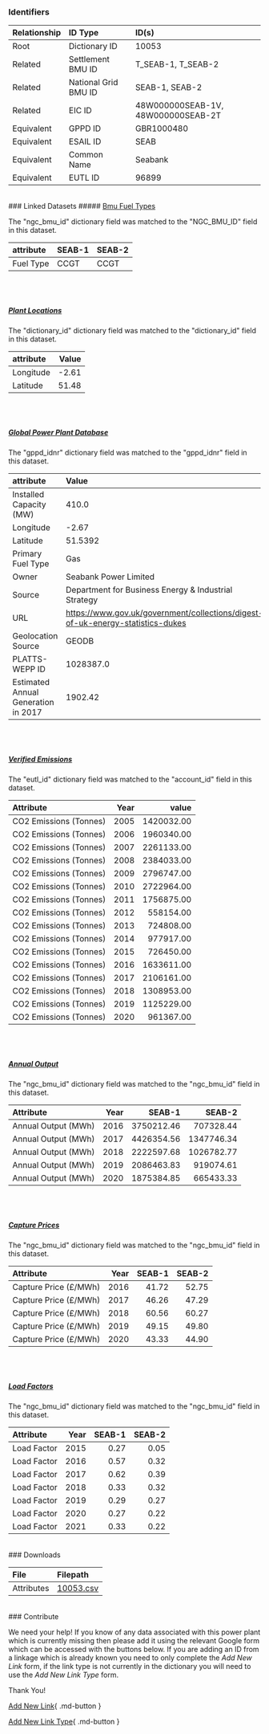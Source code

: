 ### Identifiers

| Relationship   | ID Type              | ID(s)                              |
|:---------------|:---------------------|:-----------------------------------|
| Root           | Dictionary ID        | 10053                              |
| Related        | Settlement BMU ID    | T_SEAB-1, T_SEAB-2                 |
| Related        | National Grid BMU ID | SEAB-1, SEAB-2                     |
| Related        | EIC ID               | 48W000000SEAB-1V, 48W000000SEAB-2T |
| Equivalent     | GPPD ID              | GBR1000480                         |
| Equivalent     | ESAIL ID             | SEAB                               |
| Equivalent     | Common Name          | Seabank                            |
| Equivalent     | EUTL ID              | 96899                              |

<br>
### Linked Datasets
##### <a href="https://osuked.github.io/Power-Station-Dictionary/datasets/bmu-fuel-types">Bmu Fuel Types</a>



The "ngc_bmu_id" dictionary field was matched to the "NGC_BMU_ID" field in this dataset.

| attribute   | SEAB-1   | SEAB-2   |
|:------------|:---------|:---------|
| Fuel Type   | CCGT     | CCGT     |

<br><br>
##### <a href="https://osuked.github.io/Power-Station-Dictionary/datasets/plant-locations">Plant Locations</a>



The "dictionary_id" dictionary field was matched to the "dictionary_id" field in this dataset.

| attribute   |   Value |
|:------------|--------:|
| Longitude   |   -2.61 |
| Latitude    |   51.48 |

<br><br>
##### <a href="https://osuked.github.io/Power-Station-Dictionary/datasets/global-power-plant-database">Global Power Plant Database</a>



The "gppd_idnr" dictionary field was matched to the "gppd_idnr" field in this dataset.

| attribute                           | Value                                                                          |
|:------------------------------------|:-------------------------------------------------------------------------------|
| Installed Capacity (MW)             | 410.0                                                                          |
| Longitude                           | -2.67                                                                          |
| Latitude                            | 51.5392                                                                        |
| Primary Fuel Type                   | Gas                                                                            |
| Owner                               | Seabank Power Limited                                                          |
| Source                              | Department for Business Energy & Industrial Strategy                           |
| URL                                 | https://www.gov.uk/government/collections/digest-of-uk-energy-statistics-dukes |
| Geolocation Source                  | GEODB                                                                          |
| PLATTS-WEPP ID                      | 1028387.0                                                                      |
| Estimated Annual Generation in 2017 | 1902.42                                                                        |

<br><br>
##### <a href="https://osuked.github.io/Power-Station-Dictionary/datasets/verified-emissions">Verified Emissions</a>



The "eutl_id" dictionary field was matched to the "account_id" field in this dataset.

| Attribute              |   Year |      value |
|:-----------------------|-------:|-----------:|
| CO2 Emissions (Tonnes) |   2005 | 1420032.00 |
| CO2 Emissions (Tonnes) |   2006 | 1960340.00 |
| CO2 Emissions (Tonnes) |   2007 | 2261133.00 |
| CO2 Emissions (Tonnes) |   2008 | 2384033.00 |
| CO2 Emissions (Tonnes) |   2009 | 2796747.00 |
| CO2 Emissions (Tonnes) |   2010 | 2722964.00 |
| CO2 Emissions (Tonnes) |   2011 | 1756875.00 |
| CO2 Emissions (Tonnes) |   2012 |  558154.00 |
| CO2 Emissions (Tonnes) |   2013 |  724808.00 |
| CO2 Emissions (Tonnes) |   2014 |  977917.00 |
| CO2 Emissions (Tonnes) |   2015 |  726450.00 |
| CO2 Emissions (Tonnes) |   2016 | 1633611.00 |
| CO2 Emissions (Tonnes) |   2017 | 2106161.00 |
| CO2 Emissions (Tonnes) |   2018 | 1308953.00 |
| CO2 Emissions (Tonnes) |   2019 | 1125229.00 |
| CO2 Emissions (Tonnes) |   2020 |  961367.00 |

<br><br>
##### <a href="https://osuked.github.io/Power-Station-Dictionary/datasets/annual-output">Annual Output</a>



The "ngc_bmu_id" dictionary field was matched to the "ngc_bmu_id" field in this dataset.

| Attribute           |   Year |     SEAB-1 |     SEAB-2 |
|:--------------------|-------:|-----------:|-----------:|
| Annual Output (MWh) |   2016 | 3750212.46 |  707328.44 |
| Annual Output (MWh) |   2017 | 4426354.56 | 1347746.34 |
| Annual Output (MWh) |   2018 | 2222597.68 | 1026782.77 |
| Annual Output (MWh) |   2019 | 2086463.83 |  919074.61 |
| Annual Output (MWh) |   2020 | 1875384.85 |  665433.33 |

<br><br>
##### <a href="https://osuked.github.io/Power-Station-Dictionary/datasets/capture-prices">Capture Prices</a>



The "ngc_bmu_id" dictionary field was matched to the "ngc_bmu_id" field in this dataset.

| Attribute             |   Year |   SEAB-1 |   SEAB-2 |
|:----------------------|-------:|---------:|---------:|
| Capture Price (£/MWh) |   2016 |    41.72 |    52.75 |
| Capture Price (£/MWh) |   2017 |    46.26 |    47.29 |
| Capture Price (£/MWh) |   2018 |    60.56 |    60.27 |
| Capture Price (£/MWh) |   2019 |    49.15 |    49.80 |
| Capture Price (£/MWh) |   2020 |    43.33 |    44.90 |

<br><br>
##### <a href="https://osuked.github.io/Power-Station-Dictionary/datasets/load-factors">Load Factors</a>



The "ngc_bmu_id" dictionary field was matched to the "ngc_bmu_id" field in this dataset.

| Attribute   |   Year |   SEAB-1 |   SEAB-2 |
|:------------|-------:|---------:|---------:|
| Load Factor |   2015 |     0.27 |     0.05 |
| Load Factor |   2016 |     0.57 |     0.32 |
| Load Factor |   2017 |     0.62 |     0.39 |
| Load Factor |   2018 |     0.33 |     0.32 |
| Load Factor |   2019 |     0.29 |     0.27 |
| Load Factor |   2020 |     0.27 |     0.22 |
| Load Factor |   2021 |     0.33 |     0.22 |


<br>
### Downloads


| File       | Filepath                                                                              |
|:-----------|:--------------------------------------------------------------------------------------|
| Attributes | [10053.csv](https://osuked.github.io/Power-Station-Dictionary/object_attrs/10053.csv) |


<br>
### Contribute

We need your help! If you know of any data associated with this power plant which is currently missing then please add it using the relevant Google form which can be accessed with the buttons below.  If you are adding an ID from a linkage which is already known you need to only complete the *Add New Link* form, if the link type is not currently in the dictionary you will need to use the *Add New Link Type* form.

Thank You!

[Add New Link](https://docs.google.com/forms/d/e/1FAIpQLSc5jRsQ7NgiLLXbwo9PUdwTQyuqbRwThltG56-o6NVSe7E_nw/viewform?usp=pp_url&entry.251912331=10053){ .md-button }

[Add New Link Type](https://docs.google.com/forms/d/e/1FAIpQLSdQfLmfOR0Vw4Z7gDQAIhBbqIifd1RuSFPKmDQpROhOqjo7ew/viewform?usp=pp_url&entry.2141539628=10053){ .md-button }